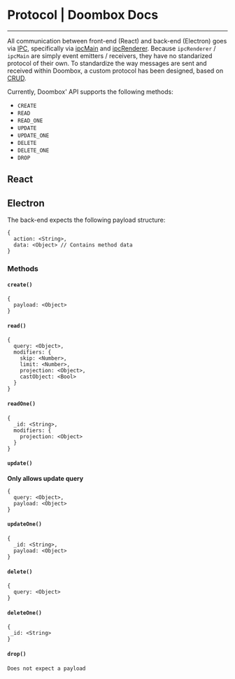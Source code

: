 # Protocol | Doombox Docs

---

All communication between front-end (React) and back-end (Electron) goes via [IPC](https://en.wikipedia.org/wiki/Inter-process_communication), specifically via [ipcMain](https://www.electronjs.org/docs/api/ipc-main) and [ipcRenderer](https://www.electronjs.org/docs/api/ipc-renderer). Because `ipcRenderer` / `ipcMain` are simply event emitters / receivers, they have no standarized protocol of their own. To standardize the way messages are sent and received within Doombox, a custom protocol has been designed, based on [CRUD](https://en.wikipedia.org/wiki/Create,_read,_update_and_delete).

Currently, Doombox' API supports the following methods:

- `CREATE`
- `READ`
- `READ_ONE`
- `UPDATE`
- `UPDATE_ONE`
- `DELETE`
- `DELETE_ONE`
- `DROP`

## React

## Electron

The back-end expects the following payload structure:

```
{
  action: <String>,
  data: <Object> // Contains method data
}
```

### Methods

#### `create()`

```
{
  payload: <Object>
}
```

#### `read()`

```
{
  query: <Object>,
  modifiers: {
    skip: <Number>,
    limit: <Number>,
    projection: <Object>,
    castObject: <Bool>
  }
}
```

#### `readOne()`

```
{
  _id: <String>,
  modifiers: {
    projection: <Object>
  }
}
```

#### `update()`

<b>Only allows update query</b>

```
{
  query: <Object>,
  payload: <Object>
}
```

#### `updateOne()`

```
{
  _id: <String>,
  payload: <Object>
}
```

#### `delete()`

```
{
  query: <Object>
}
```

#### `deleteOne()`

 ```
{
  _id: <String>
}
 ```

#### `drop()`

```Does not expect a payload```
